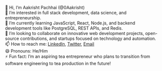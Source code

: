 👋 Hi, I’m Aakrisht Pachhai (@0Aakrisht)  
👀 I’m interested in full stack development, data science, and entrepreneurship.  
🌱 I’m currently learning JavaScript, React, Node.js, and backend development tools like PostgreSQL, REST APIs, and Redis.  
💞️ I’m looking to collaborate on innovative web development projects, open-source contributions, and startups focused on technology and automation.  
📫 How to reach me: [LinkedIn](https://www.linkedin.com/in/aakrisht-pachhai-a81614300/), [Twitter](https://x.com/allaboutaakrish), [Email](mailto:paakrisht123@gmail.com)  
😄 Pronouns: He/Him  
⚡ Fun fact: I’m an aspiring tea entrepreneur who plans to transition from software engineering to tea production in the future!
